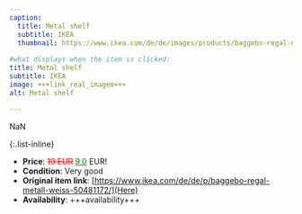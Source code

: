 ```yaml
---
caption:
  title: Metal shelf
  subtitle: IKEA
  thumbnail: https://www.ikea.com/de/de/images/products/baggebo-regal-metall-weiss__0981562_pe815396_s5.jpg
  
#what displays when the item is clicked:
title: Metal shelf
subtitle: IKEA
image: +++link_real_imagem+++
alt: Metal shelf

---
```

NaN

{:.list-inline} 
- **Price**: <span style="color:red"><del>19 EUR</del></span> <span style="color:green"><ins>9.0</ins></span> EUR!
- **Condition**: Very good
- **Original item link**: [https://www.ikea.com/de/de/p/baggebo-regal-metall-weiss-50481172/](Here)
- **Availability**: +++availability+++
